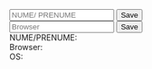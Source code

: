 <body>
<input id="nameField" type="text" class="form-control " placeholder="NUME/ PRENUME">
<button class="btn btn-success custom" type="button" id="saveBtn" onclick="setNameData()">Save</button>
<br>	
<input id="browserField" type="text" class="form-control " placeholder="Browser">
<button class="btn btn-success custom" type="button" id="saveBtn2" onclick="setBrowser()">Save</button>
<br>
NUME/PRENUME: <b><span id="nameCookie"></span></b><br>
Browser: <b><span id="browserCookie"></span></b><br>
OS: <b><span id="detectOS"></span></b><br>
<script>
function setNameData(){
		let element = document.getElementById('nameField');
		document.cookie = "data="+element.value;
		let btn1 = document.getElementById('saveBtn');
		document.getElementById('nameCookie').innerHTML=element.value;
	}

	function setBrowser(){
		let element = document.getElementById('browserField');
		document.cookie = "data="+element.value;
		let btn2 = document.getElementById('saveBtn2');
		document.getElementById('browserCookie').innerHTML=element.value;
	}	

	var OSName = "Unknown";
	if (window.navigator.userAgent.indexOf("Windows NT 10.0")!= -1) OSName="Windows 10";
	if (window.navigator.userAgent.indexOf("Windows NT 6.2") != -1) OSName="Windows 8";
	if (window.navigator.userAgent.indexOf("Windows NT 6.1") != -1) OSName="Windows 7";
	if (window.navigator.userAgent.indexOf("Mac")            != -1) OSName="Mac/iOS";
	if (window.navigator.userAgent.indexOf("X11")            != -1) OSName="UNIX";
	if (window.navigator.userAgent.indexOf("Linux")          != -1) OSName="Linux";
	document.cookie = "operating-system="+OSName;
	document.getElementById('detectOS').innerHTML=OSName;
</script>
